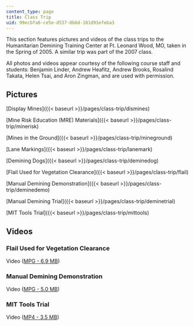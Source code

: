 ```yaml
---
content_type: page
title: Class Trip
uid: 99ecbfa6-ce5e-d537-8b6d-181d91efeba3
---
```


This section features pictures and videos of the class trips to the Humanitarian Demining Training Center at Ft. Leonard Wood, MO, taken in the Spring of 2005. A similar trip was part of the 2007 class.

All photos and videos appear courtesy of the following course staff and students: Benjamin Linder, Andrew Heafitz, Andrew Brooks, Rosalind Takata, Helen Tsai, and Aron Zingman, and are used with permission.

Pictures
--------

[Display Mines]({{< baseurl >}}/pages/class-trip/dismines)

[Mine Risk Education (MRE) Materials]({{< baseurl >}}/pages/class-trip/minerisk)

[Mines in the Ground]({{< baseurl >}}/pages/class-trip/mineground)

[Lane Markings]({{< baseurl >}}/pages/class-trip/lanemark)

[Demining Dogs]({{< baseurl >}}/pages/class-trip/deminedog)

[Flail Used for Vegetation Clearance]({{< baseurl >}}/pages/class-trip/flail)

[Manual Demining Demonstration]({{< baseurl >}}/pages/class-trip/deminedemo)

[Manual Demining Trial]({{< baseurl >}}/pages/class-trip/deminetrial)

[MIT Tools Trial]({{< baseurl >}}/pages/class-trip/mittools)

Videos
------

### Flail Used for Vegetation Clearance

Video ([MPG - 6.9 MB](http://www.archive.org/download/MITSP.776S07/flail5.MPG))

### Manual Demining Demonstration

Video ([MPG - 5.0 MB](http://www.archive.org/download/MITSP.776S07/manual.MPG))

### MIT Tools Trial

Video ([MP4 - 3.5 MB](http://www.archive.org/download/MITSP.776S07/tool1_512kb.mp4))